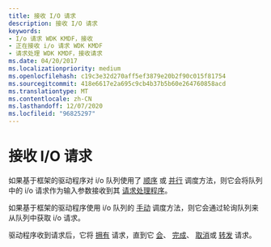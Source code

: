 ```yaml
---
title: 接收 I/O 请求
description: 接收 I/O 请求
keywords:
- I/o 请求 WDK KMDF，接收
- 正在接收 i/o 请求 WDK KMDF
- 请求处理 WDK KMDF，接收请求
ms.date: 04/20/2017
ms.localizationpriority: medium
ms.openlocfilehash: c19c3e32d270aff5ef3879e20b2f90c015f81754
ms.sourcegitcommit: 418e6617e2a695c9cb4b37b5b60e264760858acd
ms.translationtype: MT
ms.contentlocale: zh-CN
ms.lasthandoff: 12/07/2020
ms.locfileid: "96825297"
---
```

# <a name="receiving-io-requests"></a>接收 I/O 请求


如果基于框架的驱动程序对 i/o 队列使用了 [顺序](dispatching-methods-for-i-o-requests.md#sequential-dispatching) 或 [并行](dispatching-methods-for-i-o-requests.md#parallel-dispatching) 调度方法，则它会将队列中的 i/o 请求作为输入参数接收到其 [请求处理程序](request-handlers.md)。

如果基于框架的驱动程序使用 i/o 队列的 [手动](dispatching-methods-for-i-o-requests.md#manual-dispatching) 调度方法，则它会通过轮询队列来从队列中获取 i/o 请求。

驱动程序收到请求后，它将 [拥有](request-ownership.md) 请求，直到它 [会](requeuing-i-o-requests.md)、 [完成](completing-i-o-requests.md)、 [取消](canceling-i-o-requests.md)或 [转发](forwarding-i-o-requests.md) 请求。

 

 





